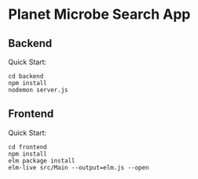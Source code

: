# Planet Microbe Search App

## Backend 

Quick Start:
```
cd backend
npm install
nodemon server.js
```

## Frontend

Quick Start:
```
cd frontend
npm install
elm package install
elm-live src/Main --output=elm.js --open
```
